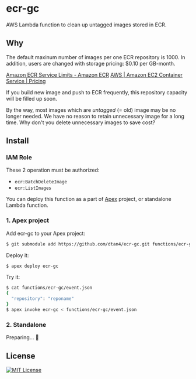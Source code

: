 # ecr-gc

AWS Lambda function to clean up untagged images stored in ECR.

## Why

The default maxinum number of images per one ECR repository is 1000.
In addition, users are changed with storage pricing: $0.10 per GB-month.

[Amazon ECR Service Limits - Amazon ECR](http://docs.aws.amazon.com/AmazonECR/latest/userguide/service_limits.html)
[AWS | Amazon EC2 Container Service | Pricing](https://aws.amazon.com/ecr/pricing/)

If you build new image and push to ECR frequently, this repository capacity will be filled up soon.

By the way, most images which are _untagged_ (= old) image may be no longer needed. We have no reason to retain unnecessary image for a long time.
Why don't you delete unnecessary images to save cost?

## Install

### IAM Role

These 2 operation must be authorized:

- `ecr:BatchDeleteImage`
- `ecr:ListImages`

You can deploy this function as a part of [Apex](http://apex.run/) project, or standalone Lambda function.

### 1. Apex project

Add ecr-gc to your Apex project:

```bash
$ git submodule add https://github.com/dtan4/ecr-gc.git functions/ecr-gc
```

Deploy it:

```bash
$ apex deploy ecr-gc
```

Try it:

```bash
$ cat functions/ecr-gc/event.json
{
  "repository": "reponame"
}
$ apex invoke ecr-gc < functions/ecr-gc/event.json
```

### 2. Standalone

Preparing... :construction_worker:

## License

[![MIT License](http://img.shields.io/badge/license-MIT-blue.svg?style=flat)](LICENSE)
